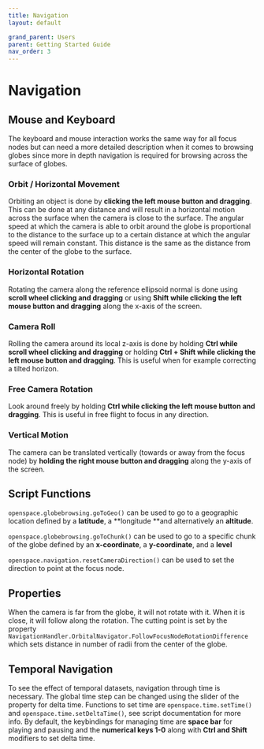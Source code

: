 ```yaml
---
title: Navigation
layout: default

grand_parent: Users
parent: Getting Started Guide
nav_order: 3
---
```


# Navigation
## Mouse and Keyboard
The keyboard and mouse interaction works the same way for all focus nodes but can need a more detailed description when it comes to browsing globes since more in depth navigation is required for browsing across the surface of globes.

### Orbit / Horizontal Movement
Orbiting an object is done by **clicking the left mouse button and dragging**.  This can be done at any distance  and will result in a horizontal motion across the surface when the camera is close to the surface.  The angular speed at which the camera is able to orbit around the globe is proportional to the distance to the surface up to a certain distance at which the angular speed will remain constant.  This distance is the same as the distance from the center of the globe to the surface.

### Horizontal Rotation
Rotating the camera along the reference ellipsoid normal is done using **scroll wheel clicking and dragging** or using **Shift while clicking the left mouse button and dragging** along the x-axis of the screen.

### Camera Roll
Rolling the camera around its local z-axis is done by holding **Ctrl while scroll wheel clicking and dragging** or holding **Ctrl + Shift while clicking the left mouse button and dragging**.  This is useful when for example correcting a tilted horizon.

### Free Camera Rotation
Look around freely by holding **Ctrl while clicking the left mouse button and dragging**.  This is useful in free flight to focus in any direction.

### Vertical Motion
The camera can be translated vertically (towards or away from the focus node) by **holding the right mouse button and dragging** along the y-axis of the screen.

## Script Functions
`openspace.globebrowsing.goToGeo()` can be used to go to a geographic location defined by a **latitude**, a **longitude **and alternatively an **altitude**.

`openspace.globebrowsing.goToChunk()` can be used to go to a specific chunk of the globe defined by an **x-coordinate**, a **y-coordinate**, and a **level**

`openspace.navigation.resetCameraDirection()` can be used to set the direction to point at the focus node.

## Properties
When the camera is far from the globe, it will not rotate with it.  When it is close, it will follow along the rotation. The cutting point is set by the property `NavigationHandler.OrbitalNavigator.FollowFocusNodeRotationDifference` which sets distance in number of radii from the center of the globe.

## Temporal Navigation
To see the effect of temporal datasets, navigation through time is necessary.  The global time step can be changed using the slider of the property for delta time.  Functions to set time are `openspace.time.setTime()` and `openspace.time.setDeltaTime()`, see script documentation for more info. By default, the keybindings for managing time are **space bar** for playing and pausing and the **numerical keys 1-0** along with **Ctrl and Shift** modifiers to set delta time.
